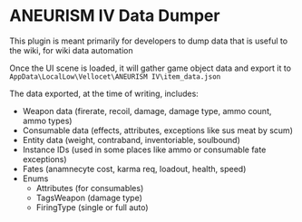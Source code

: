 # ANEURISM IV Data Dumper

This plugin is meant primarily for developers to dump data that is useful to the wiki, for wiki data automation

Once the UI scene is loaded, it will gather game object data and export it to `AppData\LocalLow\Vellocet\ANEURISM IV\item_data.json`

The data exported, at the time of writing, includes:
- Weapon data (firerate, recoil, damage, damage type, ammo count, ammo types)
- Consumable data (effects, attributes, exceptions like sus meat by scum)
- Entity data (weight, contraband, inventoriable, soulbound)
- Instance IDs (used in some places like ammo or consumable fate exceptions)
- Fates (anamnecyte cost, karma req, loadout, health, speed)
- Enums
  - Attributes (for consumables)
  - TagsWeapon (damage type)
  - FiringType (single or full auto)